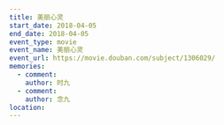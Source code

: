 ```yaml
---
title: 美丽心灵
start_date: 2018-04-05
end_date: 2018-04-05
event_type: movie
event_name: 美丽心灵
event_url: https://movie.douban.com/subject/1306029/
memories:
  - comment: 
    author: 时九
  - comment: 
    author: 念九  
location: 
---
```

